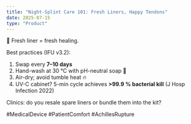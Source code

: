 ```yaml
---
title: "Night-Splint Care 101: Fresh Liners, Happy Tendons"
date: 2025-07-15
type: "Product"
---
```


🍃 Fresh liner = fresh healing.

Best practices (IFU v3.2):
1. Swap every **7–10 days**
2. Hand-wash at 30 °C with pH-neutral soap 🧼
3. Air-dry; avoid tumble heat 🔥
4. UV-C cabinet? 5-min cycle achieves **>99.9 % bacterial kill** (J Hosp Infection 2022)

Clinics: do you resale spare liners or bundle them into the kit?

#MedicalDevice #PatientComfort #AchillesRupture